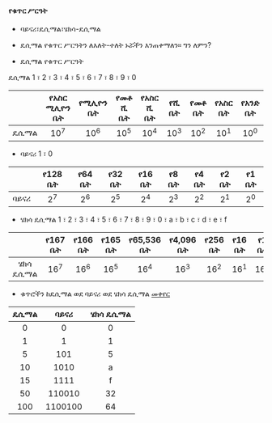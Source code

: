 #### የቁጥር ሥርዓት

* ባይናሪ፣ዴሲማል፣ሄክሳ-ዴሲማል

* ዴሲማል የቁጥር ሥርዓትን ለእለት-ተለት ኑሯችን እንጠቀማለን። ግን ለምን? 

* ዴሲማል የቁጥር  ሥርዓት

ዴሲማል 1 ፣ 2 ፣ 3 ፣ 4 ፣ 5 ፣ 6 ፣ 7 ፣ 8 ፣ 9 ፣ 0


| | የአስር ሚሊዮን ቤት | የሚሊዮን ቤት | የመቶ ሺ ቤት | የአስር ሺ ቤት | የሺ ቤት | የመቶ ቤት | የአስር ቤት | የአንድ ቤት |
|:-------------:| :-------------:| :-------------:| :-------------:| :-------------:| :-------------:| :-------------:| :-------------:| :-------------:|
| ዴሲማል | 10<sup>7</sup> | 10<sup>6</sup> | 10<sup>5</sup> | 10<sup>4</sup> | 10<sup>3</sup> | 10<sup>2</sup> | 10<sup>1</sup> | 10<sup>0</sup> |

* ባይናሪ 1 ፣ 0 


| | የ128 ቤት | የ64 ቤት | የ32 ቤት | የ16 ቤት | የ8 ቤት | የ4 ቤት | የ2 ቤት | የ1 ቤት |
|:-------------:|:-------------:|:-------------:|:-------------:|:-------------:|:-------------:|:-------------:|:-------------:|:-------------:|
| ባይናሪ | 2<sup>7</sup> | 2<sup>6</sup> | 2<sup>5</sup> | 2<sup>4</sup> | 2<sup>3</sup> | 2<sup>2</sup> | 2<sup>1</sup> | 2<sup>0</sup> |

* ሄክሳ ዴሲማል  1 ፣ 2 ፣ 3 ፣ 4 ፣ 5 ፣ 6 ፣ 7 ፣ 8 ፣ 9 ፣ 0 ፣ a ፣ b ፣ c ፣ d ፣ e ፣ f


| | የ167  ቤት | የ166 ቤት | የ165 ቤት | የ65,536 ቤት | የ4,096 ቤት | የ256 ቤት | የ16 ቤት | የ1 ቤት |
|:-------------:|:-------------:|:-------------:|:-------------:|:-------------:|:-------------:|:-------------:|:-------------:|:-------------:|
| ሄክሳ ዴሲማል | 16<sup>7</sup> | 16<sup>6</sup> | 16<sup>5</sup> | 16<sup>4</sup> | 16<sup>3</sup> | 16<sup>2</sup> | 16<sup>1</sup> | 16<sup>0</sup> |

* ቁጥሮችን ከዴሲማል ወደ ባይናሪ ወደ ሄክሳ ዴሲማል [መቀየር](https://www.rapidtables.com/convert/number/decimal-to-hex.html?x=15)


| ዴሲማል | ባይናሪ | ሄክሳ ዴሲማል |
|:-------------:|:-------------:|:-------------:|
| 0 | 0 | 0 |
| 1 | 1 | 1 |
| 5 | 101 | 5 |
| 10 | 1010 | a |
| 15 | 1111 | f |
| 50 | 110010 | 32 |
| 100 | 1100100 | 64 |
